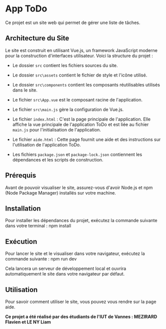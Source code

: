 # App ToDo

Ce projet est un site web qui permet de gérer une liste de tâches.

## Architecture du Site

Le site est construit en utilisant Vue.js, un framework JavaScript moderne pour la construction d'interfaces utilisateur. Voici la structure du projet :

- Le dossier `src` contient les fichiers sources du site.
- Le dossier `src\assets` contient le fichier de style et l'icône utilisé.
- Le dossier `src\components` contient les composants réutilisables utilisés dans le site.
- Le fichier `src\App.vue` est le composant racine de l'application.
- Le fichier `src\main.js` gère la configuration de Vue.js.
- Le fichier `index.html` : C'est la page principale de l'application. Elle affiche la vue principale de l'application ToDo et est liée au fichier `main.js` pour l'initialisation de l'application.
- Le fichier `aide.html` : Cette page fournit une aide et des instructions sur l'utilisation de l'application ToDo.

- Les fichiers `package.json` et `package-lock.json` contiennent les dépendances et les scripts de construction.

## Prérequis

Avant de pouvoir visualiser le site, assurez-vous d'avoir Node.js et npm (Node Package Manager) installés sur votre machine.

## Installation

Pour installer les dépendances du projet, exécutez la commande suivante dans votre terminal :
npm install


## Exécution

Pour lancer le site et le visualiser dans votre navigateur, exécutez la commande suivante :
npm run dev


Cela lancera un serveur de développement local et ouvrira automatiquement le site dans votre navigateur par défaut.

## Utilisation

Pour savoir comment utiliser le site, vous pouvez vous rendre sur la page aide.

**Ce projet a été réalisé par des étudiants de l'IUT de Vannes : MEZIRARD Flavien et LE NY Liam**

